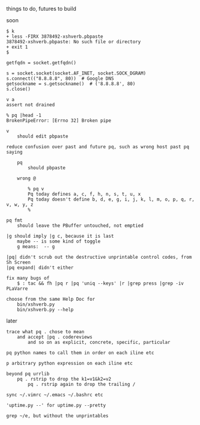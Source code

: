 things to do, futures to build

soon

    $ k
    + less -FIRX 3878492-xshverb.pbpaste
    3878492-xshverb.pbpaste: No such file or directory
    + exit 1
    $

    getfqdn = socket.getfqdn()

    s = socket.socket(socket.AF_INET, socket.SOCK_DGRAM)
    s.connect(("8.8.8.8", 80))  # Google DNS
    getsockname = s.getsockname()  # ('8.8.8.8', 80)
    s.close()

    v a
    assert not drained

    % pq |head -1
    BrokenPipeError: [Errno 32] Broken pipe

    v
        should edit pbpaste

    reduce confusion over past and future pq, such as wrong host past pq saying

        pq
            should pbpaste

        wrong @

            % pq v
            Pq today defines a, c, f, h, n, s, t, u, x
            Pq today doesn't define b, d, e, g, i, j, k, l, m, o, p, q, r, v, w, y, z
            %

    pq fmt
        should leave the PBuffer untouched, not emptied

    |g should imply |g c, because it is last
        maybe -- is some kind of toggle
        g means:  -- g

    |pq| didn't scrub out the destructive unprintable control codes, from Sh Screen
    |pq expand| didn't either

    fix many bugs of
        $ : tac && fh |pq r |pq 'uniq --keys' |r |grep press |grep -iv PLaVarre

    choose from the same Help Doc for
        bin/xshverb.py
        bin/xshverb.py --help

later

    trace what pq . chose to mean
        and accept |pq . codereviews
            and so on as explicit, concrete, specific, particular

    pq python names to call them in order on each iline etc

    p arbitrary python expression on each iline etc

    beyond pq urrlib
        pq . rstrip to drop the k1=v1&k2=v2
            pq . rstrip again to drop the trailing /

    sync ~/.vimrc ~/.emacs ~/.bashrc etc

    'uptime.py --' for uptime.py --pretty

    grep ~/e, but without the unprintables
